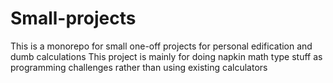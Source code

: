 # Small-projects
This is a monorepo for small one-off projects for personal edification and dumb calculations
This project is mainly for doing napkin math type stuff as programming challenges rather than using existing calculators